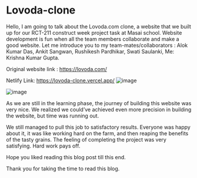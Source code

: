 # Lovoda-clone

Hello, I am going to talk about the Lovoda.com clone, a website that we built up for our RCT-211 construct week project task at Masai school. Website development is fun when all the team members collaborate and make a good website. Let me introduce you to my team-mates/collaborators :
Alok Kumar Das,
Ankit Sangwan,
Rushikesh Pardhikar,
Swati Saulanki,
Me: Krishna Kumar Gupta.

Original website link : https://lovoda.com/

Netlify Link: https://lovoda-clone.vercel.app/
![image](https://encrypted-tbn0.gstatic.com/images?q=tbn:ANd9GcRoCOaQQ_-vHc-rXBeNnPIz-ED-mSPX2Z8Kdg&usqp=CAU)


![image](https://encrypted-tbn0.gstatic.com/images?q=tbn:ANd9GcQP0uHKp1RaB6WStt_amJtwxEI6_vJdhyl3TA&usqp=CAU)

As we are still in the learning phase, the journey of building this website was very nice. We realized we could’ve achieved even more precision in building the website, but time was running out.

We still managed to pull this job to satisfactory results. Everyone was happy about it, it was like working hard on the farm, and then reaping the benefits of the tasty grains. The feeling of completing the project was very satisfying. Hard work pays off.

Hope you liked reading this blog post till this end.

Thank you for taking the time to read this blog.
